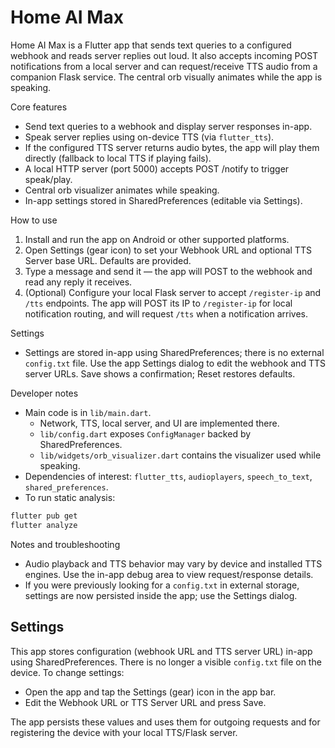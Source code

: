 # Home AI Max

Home AI Max is a Flutter app that sends text queries to a configured webhook
and reads server replies out loud. It also accepts incoming POST notifications
from a local server and can request/receive TTS audio from a companion Flask
service. The central orb visually animates while the app is speaking.

Core features

- Send text queries to a webhook and display server responses in-app.
- Speak server replies using on-device TTS (via `flutter_tts`).
- If the configured TTS server returns audio bytes, the app will play them
	directly (fallback to local TTS if playing fails).
- A local HTTP server (port 5000) accepts POST /notify to trigger speak/play.
- Central orb visualizer animates while speaking.
- In-app settings stored in SharedPreferences (editable via Settings).

How to use

1. Install and run the app on Android or other supported platforms.
2. Open Settings (gear icon) to set your Webhook URL and optional TTS Server
	 base URL. Defaults are provided.
3. Type a message and send it — the app will POST to the webhook and read any
	 reply it receives.
4. (Optional) Configure your local Flask server to accept `/register-ip` and
	 `/tts` endpoints. The app will POST its IP to `/register-ip` for local
	 notification routing, and will request `/tts` when a notification arrives.

Settings

- Settings are stored in-app using SharedPreferences; there is no external
	`config.txt` file. Use the app Settings dialog to edit the webhook and TTS
	server URLs. Save shows a confirmation; Reset restores defaults.

Developer notes

- Main code is in `lib/main.dart`.
	- Network, TTS, local server, and UI are implemented there.
	- `lib/config.dart` exposes `ConfigManager` backed by SharedPreferences.
	- `lib/widgets/orb_visualizer.dart` contains the visualizer used while
		speaking.
- Dependencies of interest: `flutter_tts`, `audioplayers`, `speech_to_text`,
	`shared_preferences`.
- To run static analysis:

```bash
flutter pub get
flutter analyze
```

Notes and troubleshooting

- Audio playback and TTS behavior may vary by device and installed TTS
	engines. Use the in-app debug area to view request/response details.
- If you were previously looking for a `config.txt` in external storage,
	settings are now persisted inside the app; use the Settings dialog.

## Settings

This app stores configuration (webhook URL and TTS server URL) in-app using
SharedPreferences. There is no longer a visible `config.txt` file on the
device. To change settings:

- Open the app and tap the Settings (gear) icon in the app bar.
- Edit the Webhook URL or TTS Server URL and press Save.

The app persists these values and uses them for outgoing requests and for
registering the device with your local TTS/Flask server.
